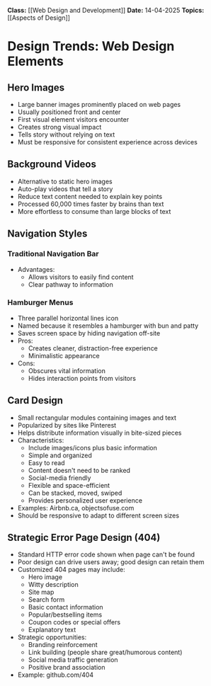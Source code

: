 **Class:** [[Web Design and Development]]
**Date:** 14-04-2025
**Topics:** [[Aspects of Design]]

# Design Trends: Web Design Elements

## Hero Images

- Large banner images prominently placed on web pages
- Usually positioned front and center
- First visual element visitors encounter
- Creates strong visual impact
- Tells story without relying on text
- Must be responsive for consistent experience across devices

## Background Videos

- Alternative to static hero images
- Auto-play videos that tell a story
- Reduce text content needed to explain key points
- Processed 60,000 times faster by brains than text
- More effortless to consume than large blocks of text

## Navigation Styles

### Traditional Navigation Bar

- Advantages:
    - Allows visitors to easily find content
    - Clear pathway to information

### Hamburger Menus

- Three parallel horizontal lines icon
- Named because it resembles a hamburger with bun and patty
- Saves screen space by hiding navigation off-site
- Pros:
    - Creates cleaner, distraction-free experience
    - Minimalistic appearance
- Cons:
    - Obscures vital information
    - Hides interaction points from visitors

## Card Design

- Small rectangular modules containing images and text
- Popularized by sites like Pinterest
- Helps distribute information visually in bite-sized pieces
- Characteristics:
    - Include images/icons plus basic information
    - Simple and organized
    - Easy to read
    - Content doesn't need to be ranked
    - Social-media friendly
    - Flexible and space-efficient
    - Can be stacked, moved, swiped
    - Provides personalized user experience
- Examples: Airbnb.ca, objectsofuse.com
- Should be responsive to adapt to different screen sizes

## Strategic Error Page Design (404)

- Standard HTTP error code shown when page can't be found
- Poor design can drive users away; good design can retain them
- Customized 404 pages may include:
    - Hero image
    - Witty description
    - Site map
    - Search form
    - Basic contact information
    - Popular/bestselling items
    - Coupon codes or special offers
    - Explanatory text
- Strategic opportunities:
    - Branding reinforcement
    - Link building (people share great/humorous content)
    - Social media traffic generation
    - Positive brand association
- Example: github.com/404
